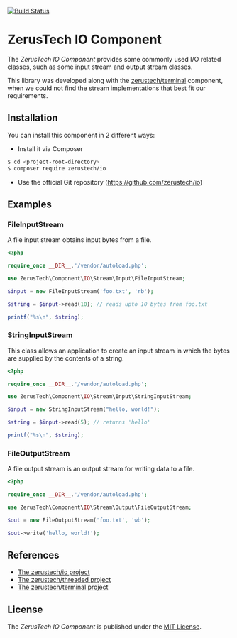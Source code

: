 [![Build Status](https://api.travis-ci.org/zerustech/io.svg?branch=v1.0.1)](https://travis-ci.org/zerustech/io)

ZerusTech IO Component
================================================
The *ZerusTech IO Component* provides some commonly used I/O related classes,
such as some input stream and output stream classes.

This library was developed along with the [zerustech/terminal][4] component, when we
could not find the stream implementations that best fit our requirements.

Installation
-------------

You can install this component in 2 different ways:

* Install it via Composer
```bash
$ cd <project-root-directory>
$ composer require zerustech/io
```

* Use the official Git repository (https://github.com/zerustech/io)

Examples
-------------

### FileInputStream ###

A file input stream obtains input bytes from a file.

```php
<?php

require_once __DIR__.'/vendor/autoload.php';

use ZerusTech\Component\IO\Stream\Input\FileInputStream;

$input = new FileInputStream('foo.txt', 'rb');

$string = $input->read(10); // reads upto 10 bytes from foo.txt

printf("%s\n", $string);

```

### StringInputStream ###

This class allows an application to create an input stream in which the bytes
are supplied by the contents of a string.

```php
<?php

require_once __DIR__.'/vendor/autoload.php';

use ZerusTech\Component\IO\Stream\Input\StringInputStream;

$input = new StringInputStream("hello, world!");

$string = $input->read(5); // returns 'hello'

printf("%s\n", $string);

```

### FileOutputStream ###

A file output stream is an output stream for writing data to a file.

```php
<?php

require_once __DIR__.'/vendor/autoload.php';

use ZerusTech\Component\IO\Stream\Output\FileOutputStream;

$out = new FileOutputStream('foo.txt', 'wb');

$out->write('hello, world!');

```

References
----------
* [The zerustech/io project][2]
* [The zerustech/threaded project][3]
* [The zerustech/terminal project][4]

[1]:  https://opensource.org/licenses/MIT "The MIT License (MIT)"
[2]:  https://github.com/zerustech/io "The zerustech/io Project"
[3]:  https://github.com/zerustech/threaded "The zerustech/threaded Project"
[4]:  https://github.com/zerustech/terminal "The zerustech/terminal Project"

License
-------
The *ZerusTech IO Component* is published under the [MIT License][1].
